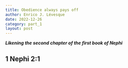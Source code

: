 ```yaml
---
title: Obedience always pays off
author: Enrico J. Lévesque
date: 2022-12-26
category: part_1
layout: post
---
```


***Likening the second chapter of the first book of Nephi***


## 1 Nephi 2:1
